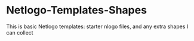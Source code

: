 # Netlogo-Templates-Shapes
This is basic Netlogo templates: starter nlogo files, and any extra shapes I can collect

